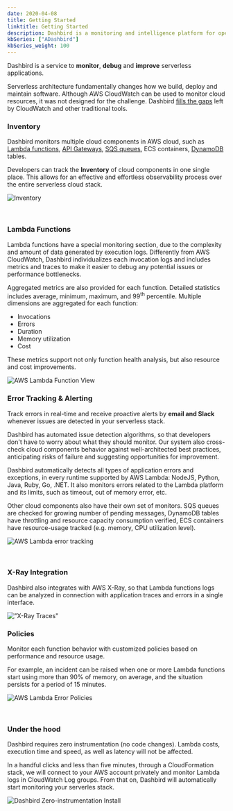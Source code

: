 ```yaml
---
date: 2020-04-08
title: Getting Started
linktitle: Getting Started
description: Dashbird is a monitoring and intelligence platform for operating serverless applications on AWS
kbSeries: ["ADashbird"]
kbSeries_weight: 100
---
```


Dashbird is a service to **monitor**, **debug** and **improve** serverless applications.

Serverless architecture fundamentally changes how we build, deploy and maintain software. Although AWS CloudWatch can be used to monitor cloud resources, it was not designed for the challenge. Dashbird [fills the gaps](https://dashbird.io/blog/dashbird-vs-aws-cloudwatch/?utm_source=dashbird-documentation&utm_medium=documentation-page&utm_campaign=documentation&utm_content=dashbird-getting-started) left by CloudWatch and other traditional tools.

### Inventory

Dashbird monitors multiple cloud components in AWS cloud, such as [Lambda functions](https://dashbird.io/knowledge-base/aws-lambda/introduction-to-aws-lambda/?utm_source=dashbird-documentation&utm_medium=documentation-page&utm_campaign=documentation&utm_content=dashbird-getting-started), [API Gateways](https://dashbird.io/knowledge-base/api-gateway/what-is-an-api-gateway/?utm_source=dashbird-documentation&utm_medium=documentation-page&utm_campaign=documentation&utm_content=dashbird-getting-started), [SQS queues](https://dashbird.io/knowledge-base/sqs/intro-to-sqs-queue-service/?utm_source=dashbird-documentation&utm_medium=documentation-page&utm_campaign=documentation&utm_content=dashbird-getting-started), ECS containers, [DynamoDB](https://dashbird.io/knowledge-base/dynamodb/overview-and-main-concepts/?utm_source=dashbird-documentation&utm_medium=documentation-page&utm_campaign=documentation&utm_content=dashbird-getting-started) tables.

Developers can track the **Inventory** of cloud components in one single place. This allows for an effective and effortless observability process over the entire serverless cloud stack.

![Inventory](images/docs/dashbird/getting-started/inventory.png "Inventory of Cloud Components")

<br>

### Lambda Functions

Lambda functions have a special monitoring section, due to the complexity and amount of data generated by execution logs. Differently from AWS CloudWatch, Dashbird individualizes each invocation logs and includes metrics and traces to make it easier to debug any potential issues or performance bottlenecks.

Aggregated metrics are also provided for each function. Detailed statistics includes average, minimum, maximum, and 99<sup>th</sup> percentile. Multiple dimensions are aggregated for each function:

* Invocations
* Errors
* Duration
* Memory utilization
* Cost

These metrics support not only function health analysis, but also resource and cost improvements.

![AWS Lambda Function View](images/docs/dashbird/getting-started/aws-lambda-function-view.png "AWS Lambda Function View")


### Error Tracking & Alerting

Track errors in real-time and receive proactive alerts by **email and Slack** whenever issues are detected in your serverless stack.

Dashbird has automated issue detection algorithms, so that developers don't have to worry about what they should monitor. Our system also cross-check cloud components behavior against well-architected best practices, anticipating risks of failure and suggesting opportunities for improvement.

Dashbird automatically detects all types of application errors and exceptions, in every runtime supported by AWS Lambda: NodeJS, Python, Java, Ruby, Go, .NET. It also monitors errors related to the Lambda platform and its limits, such as timeout, out of memory error, etc.

Other cloud components also have their own set of monitors. SQS queues are checked for growing number of pending messages, DynamoDB tables have throttling and resource capacity consumption verified, ECS containers have resource-usage tracked (e.g. memory, CPU utilization level).

![AWS Lambda error tracking](images/docs/dashbird/getting-started/lambda-error-tracking.png "AWS Lambda Error Tracking")

<br>

### X-Ray Integration

Dashbird also integrates with AWS X-Ray, so that Lambda functions logs can be analyzed in connection with application traces and errors in a single interface.

!["X-Ray Traces"](images/docs/x-ray-traces.png "X-Ray Traces")

### Policies

Monitor each function behavior with customized policies based on performance and resource usage.

For example, an incident can be raised when one or more Lambda functions start using more than 90% of memory, on average, and the situation persists for a period of 15 minutes.

![AWS Lambda Error Policies](/images/docs/dashbird/getting-started/aws-lambda-error-policies.png "AWS Lambda Error Policies")

<br>

### Under the hood

Dashbird requires zero instrumentation (no code changes). Lambda costs, execution time and speed, as well as latency will not be affected.

In a handful clicks and less than five minutes, through a CloudFormation stack, we will connect to your AWS account privately and monitor Lambda logs in CloudWatch Log groups. From that on, Dashbird will automatically start monitoring your serverles stack.

![Dashbird Zero-instrumentation Install](/images/docs/dashbird/getting-started/dashbird-install.png "Dashbird Zero-intrumentation install")

<br>
